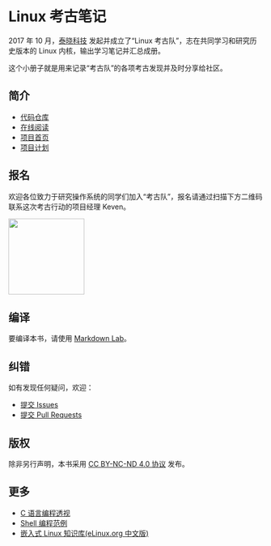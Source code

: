 
# Linux 考古笔记

2017 年 10 月，[泰晓科技](http://tinylab.org) 发起并成立了“Linux 考古队”，志在共同学习和研究历史版本的 Linux 内核，输出学习笔记并汇总成册。

这个小册子就是用来记录“考古队”的各项考古发现并及时分享给社区。

## 简介

-   [代码仓库](https://github.com/tinyclub/lad-book)
-   [在线阅读](http://tinylab.gitbooks.io/lad-book)
-   [项目首页](http://tinylab.org/lad-book)
-   [项目计划](http://tinylab.gitbooks.io/lad-book/zh-cn/plan.html)

## 报名

欢迎各位致力于研究操作系统的同学们加入“考古队”，报名请通过扫描下方二维码联系这次考古行动的项目经理 Keven。

<img width=150px src=./images/wechat/keven-wechat.jpg>

## 编译

要编译本书，请使用 [Markdown Lab](http://tinylab.org/markdown-lab)。

## 纠错

如有发现任何疑问，欢迎：

* [提交 Issues](https://github.com/tinyclub/lad-book/issues)
* [提交 Pull Requests](https://github.com/tinyclub/lad-book/pulls)

## 版权

除非另行声明，本书采用 [CC BY-NC-ND 4.0 协议](https://creativecommons.org/licenses/by-nc-nd/4.0/) 发布。

## 更多

* [C 语言编程透视](http://tinylab.gitbooks.io/cbook/)
* [Shell 编程范例](http://tinylab.gitbooks.io/shellbook/)
* [嵌入式 Linux 知识库(eLinux.org 中文版)](http://tinylab.gitbooks.io/elinux/)
